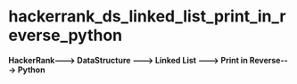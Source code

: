 # hackerrank_ds_linked_list_print_in_reverse_python
**HackerRank---> DataStructure ---> Linked List ---> Print in Reverse---> Python**
